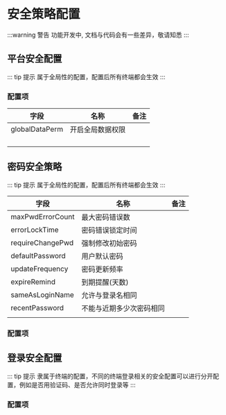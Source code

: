 # 安全策略配置
:::warning 警告
功能开发中, 文档与代码会有一些差异，敬请知悉
:::
## 平台安全配置
::: tip 提示
属于全局性的配置，配置后所有终端都会生效
:::

### 配置项

| 字段             | 名称       | 备注 |
|----------------|----------|----|
| globalDataPerm | 开启全局数据权限 |    |
|                |          |    |
|                |          |    |
|                |          |    |
|                |          |    |

## 密码安全策略
::: tip 提示
属于全局性的配置，配置后所有终端都会生效
:::

| 字段               | 名称           | 备注 |
|------------------|--------------|----|
| maxPwdErrorCount | 最大密码错误数      |    |
| errorLockTime    | 密码错误锁定时间     |    |
| requireChangePwd | 强制修改初始密码     |    |
| defaultPassword  | 用户默认密码       |    |
| updateFrequency  | 密码更新频率       |    |
| expireRemind     | 到期提醒(天数)     |    |
| sameAsLoginName  | 允许与登录名相同     |    |
| recentPassword   | 不能与近期多少次密码相同 |    |
|                  |              |    |

### 配置项

## 登录安全配置
::: tip 提示
隶属于终端的配置，不同的终端登录相关的安全配置可以进行分开配置，例如是否用验证码、是否允许同时登录等
:::

### 配置项
